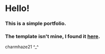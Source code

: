 # Hello! #
### This is a simple portfolio. ###
### The template isn't mine, I found it [here](https://cdn2.colorlib.com/wp/wp-content/uploads/sites/2/Developer_Template_04.png). ###

charmhaze21 
^_^